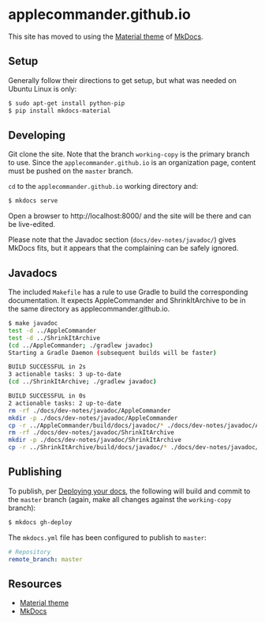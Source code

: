 # applecommander.github.io

This site has moved to using the [Material theme](https://squidfunk.github.io/mkdocs-material/) of [MkDocs](http://www.mkdocs.org/).

## Setup

Generally follow their directions to get setup, but what was needed on Ubuntu Linux is only:

```bash
$ sudo apt-get install python-pip
$ pip install mkdocs-material
```

## Developing

Git clone the site.  Note that the branch `working-copy` is the primary branch to use.  Since the `applecommander.github.io` is an organization page, content must be pushed on the `master` branch.

`cd` to the `applecommander.github.io` working directory and:

```bash
$ mkdocs serve
```

Open a browser to http://localhost:8000/ and the site will be there and can be live-edited.

Please note that the Javadoc section (`docs/dev-notes/javadoc/`) gives MkDocs fits, but it appears that the complaining can be safely ignored.

## Javadocs

The included `Makefile` has a rule to use Gradle to build the corresponding documentation.  It expects AppleCommander and ShrinkItArchive to be in the same directory as applecommander.github.io.

```bash
$ make javadoc
test -d ../AppleCommander
test -d ../ShrinkItArchive
(cd ../AppleCommander; ./gradlew javadoc)
Starting a Gradle Daemon (subsequent builds will be faster)

BUILD SUCCESSFUL in 2s
3 actionable tasks: 3 up-to-date
(cd ../ShrinkItArchive; ./gradlew javadoc)

BUILD SUCCESSFUL in 0s
2 actionable tasks: 2 up-to-date
rm -rf ./docs/dev-notes/javadoc/AppleCommander
mkdir -p ./docs/dev-notes/javadoc/AppleCommander
cp -r ../AppleCommander/build/docs/javadoc/* ./docs/dev-notes/javadoc/AppleCommander
rm -rf ./docs/dev-notes/javadoc/ShrinkItArchive
mkdir -p ./docs/dev-notes/javadoc/ShrinkItArchive
cp -r ../ShrinkItArchive/build/docs/javadoc/* ./docs/dev-notes/javadoc/ShrinkItArchive
```

## Publishing

To publish, per [Deploying your docs](http://www.mkdocs.org/user-guide/deploying-your-docs/), the following will build and commit to the `master` branch (again, make all changes against the `working-copy` branch):

```bash
$ mkdocs gh-deploy
```

The `mkdocs.yml` file has been configured to publish to `master`:

```yml
# Repository
remote_branch: master
```

## Resources

* [Material theme](https://squidfunk.github.io/mkdocs-material/)
* [MkDocs](http://www.mkdocs.org/)
